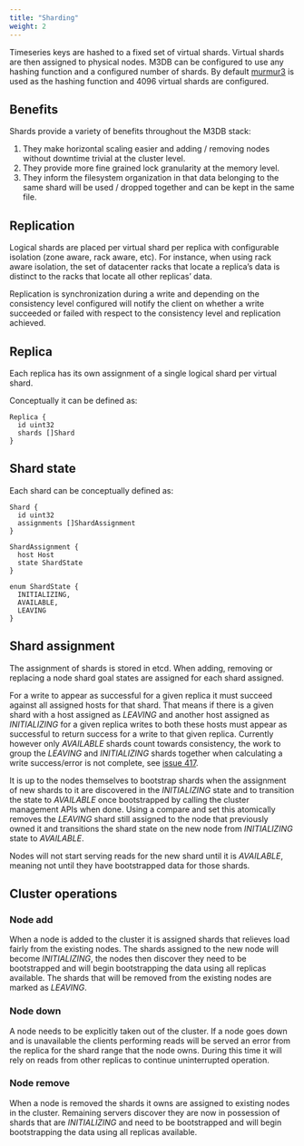 ```yaml
---
title: "Sharding"
weight: 2
---
```


Timeseries keys are hashed to a fixed set of virtual shards. Virtual shards are then assigned to physical nodes. M3DB can be configured to use any hashing function and a configured number of shards. By default [murmur3](https://en.wikipedia.org/wiki/MurmurHash) is used as the hashing function and 4096 virtual shards are configured.

## Benefits

Shards provide a variety of benefits throughout the M3DB stack:

1.  They make horizontal scaling easier and adding / removing nodes without downtime trivial at the cluster level.
2.  They provide more fine grained lock granularity at the memory level.
3.  They inform the filesystem organization in that data belonging to the same shard will be used / dropped together and can be kept in the same file.

## Replication

Logical shards are placed per virtual shard per replica with configurable isolation (zone aware, rack aware, etc). For instance, when using rack aware isolation, the set of datacenter racks that locate a replica’s data is distinct to the racks that locate all other replicas’ data.

Replication is synchronization during a write and depending on the consistency level configured will notify the client on whether a write succeeded or failed with respect to the consistency level and replication achieved.

## Replica

Each replica has its own assignment of a single logical shard per virtual shard.

Conceptually it can be defined as:

```golang
Replica {
  id uint32
  shards []Shard
}
```

## Shard state

Each shard can be conceptually defined as:

```golang
Shard {
  id uint32
  assignments []ShardAssignment
}

ShardAssignment {
  host Host
  state ShardState
}

enum ShardState {
  INITIALIZING,
  AVAILABLE,
  LEAVING
}
```

## Shard assignment

The assignment of shards is stored in etcd. When adding, removing or replacing a node shard goal states are assigned for each shard assigned.

For a write to appear as successful for a given replica it must succeed against all assigned hosts for that shard.  That means if there is a given shard with a host assigned as _LEAVING_ and another host assigned as _INITIALIZING_ for a given replica writes to both these hosts must appear as successful to return success for a write to that given replica.  Currently however only _AVAILABLE_ shards count towards consistency, the work to group the _LEAVING_ and _INITIALIZING_ shards together when calculating a write success/error is not complete, see [issue 417](https://github.com/m3db/m3/issues/417).

It is up to the nodes themselves to bootstrap shards when the assignment of new shards to it are discovered in the _INITIALIZING_ state and to transition the state to _AVAILABLE_ once bootstrapped by calling the cluster management APIs when done.  Using a compare and set this atomically removes the _LEAVING_ shard still assigned to the node that previously owned it and transitions the shard state on the new node from _INITIALIZING_ state to _AVAILABLE_.

Nodes will not start serving reads for the new shard until it is _AVAILABLE_, meaning not until they have bootstrapped data for those shards.

## Cluster operations

### Node add

When a node is added to the cluster it is assigned shards that relieves load fairly from the existing nodes.  The shards assigned to the new node will become _INITIALIZING_, the nodes then discover they need to be bootstrapped and will begin bootstrapping the data using all replicas available.  The shards that will be removed from the existing nodes are marked as _LEAVING_.

### Node down

A node needs to be explicitly taken out of the cluster.  If a node goes down and is unavailable the clients performing reads will be served an error from the replica for the shard range that the node owns.  During this time it will rely on reads from other replicas to continue uninterrupted operation.

### Node remove

When a node is removed the shards it owns are assigned to existing nodes in the cluster.  Remaining servers discover they are now in possession of shards that are _INITIALIZING_ and need to be bootstrapped and will begin bootstrapping the data using all replicas available.
